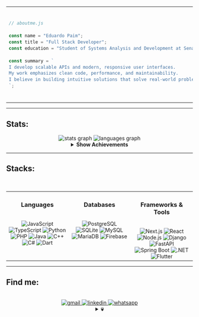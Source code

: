 <!-- About Me Section -->
<!-- Make other versions here on comment-->

<table>
  <tr>
    <td>
      
```js
// aboutme.js

const name = "Eduardo Paim";
const title = "Full Stack Developer";
const education = "Student of Systems Analysis and Development at Senac RS";

const summary = `
I develop scalable APIs and modern, responsive user interfaces.
My work emphasizes clean code, performance, and maintainability.
I believe in building intuitive solutions that solve real-world problems.
`;

```
  </td>
    <td>
      <!-- Berserk GIF -->
      <img height="250" src="berserk-guts-red.gif" alt="berserk guts" />
    </td>
  </tr>
</table>

---

<!-- Stats Section -->
<h2 align="left">Stats:</h2>

<div align="center">

  <!-- GitHub Stats Cards (Dark Theme) -->
  <img src="https://github-readme-stats.vercel.app/api?username=Edu-2de&hide_title=true&hide_rank=false&show_icons=true&include_all_commits=true&count_private=true&disable_animations=false&theme=transparent&locale=en&hide_border=true&bg_color=0d1117&title_color=ff3c3c&text_color=ffffff&icon_color=ff3c3c&order=1" height="150" alt="stats graph"/>
  
  <img src="https://github-readme-stats.vercel.app/api/top-langs?username=Edu-2de&locale=en&hide_title=true&layout=compact&card_width=320&langs_count=5&theme=transparent&hide_border=true&bg_color=0d1117&title_color=ff3c3c&text_color=ffffff&icon_color=ff3c3c&order=2" height="150" alt="languages graph" />


  <!-- Achievements (Expandable) -->
  <details>
    <summary><strong>Show Achievements</strong></summary><br>
    <img src="https://github-profile-trophy.vercel.app/?username=Edu-2de&no-frame=true&theme=dark_lover&title=MultiLanguage,Commits,Issues,PullRequest,Stars,Repositories,Followers,Experience&no-bg=true&margin-w=10&margin-h=15&title_color=ff3c3c" alt="Achievements" />
  </details>
</div>

---

<!-- Stacks Section -->
<div align="center">

  <h2 align="left" style="width: 100%;">Stacks:</h2>
  <br/>

  <table>
    <tr>
      <!-- Languages Card -->
      <td align="center" valign="top" width="33%">
        <h3>Languages</h3>
        <br>
        <img src="https://img.shields.io/badge/JavaScript-4b4b4b?style=for-the-badge&logo=javascript&logoColor=fff" alt="JavaScript" />
        <img src="https://img.shields.io/badge/TypeScript-4b4b4b?style=for-the-badge&logo=typescript&logoColor=fff" alt="TypeScript" />
        <img src="https://img.shields.io/badge/Python-4b4b4b?style=for-the-badge&logo=python&logoColor=fff" alt="Python" />
        <img src="https://img.shields.io/badge/PHP-4b4b4b?style=for-the-badge&logo=php&logoColor=fff" alt="PHP" />
        <img src="https://img.shields.io/badge/Java-4b4b4b?style=for-the-badge&logo=openjdk&logoColor=fff" alt="Java" />
        <img src="https://img.shields.io/badge/C++-4b4b4b?style=for-the-badge&logo=c%2b%2b&logoColor=fff" alt="C++" />
        <img src="https://img.shields.io/badge/C%23-4b4b4b?style=for-the-badge&logo=dotnet&logoColor=fff" alt="C#" />
        <img src="https://img.shields.io/badge/Dart-4b4b4b?style=for-the-badge&logo=dart&logoColor=fff" alt="Dart" />
      </td>
      <!-- Databases Card -->
      <td align="center" valign="top" width="33%">
        <h3>Databases</h3>
        <br>
        <img src="https://img.shields.io/badge/PostgreSQL-222?style=for-the-badge&logo=postgresql&logoColor=fff" alt="PostgreSQL" />
        <img src="https://img.shields.io/badge/SQLite-222?style=for-the-badge&logo=sqlite&logoColor=fff" alt="SQLite" />
        <img src="https://img.shields.io/badge/MySQL-222?style=for-the-badge&logo=mysql&logoColor=fff" alt="MySQL" />
        <img src="https://img.shields.io/badge/MariaDB-222?style=for-the-badge&logo=mariadb&logoColor=fff" alt="MariaDB" />
        <img src="https://img.shields.io/badge/Firebase-222?style=for-the-badge&logo=firebase&logoColor=fff" alt="Firebase" />
      </td>
      <!-- Frameworks & Tools Card -->
      <td align="center" valign="top" width="33%">
        <h3>Frameworks & Tools</h3>
        <br>
        <img src="https://img.shields.io/badge/Next.js-4b4b4b?style=for-the-badge&logo=next.js&logoColor=fff" alt="Next.js" />
        <img src="https://img.shields.io/badge/React-4b4b4b?style=for-the-badge&logo=react&logoColor=fff" alt="React" />
        <img src="https://img.shields.io/badge/Node.js-4b4b4b?style=for-the-badge&logo=node.js&logoColor=fff" alt="Node.js" />
        <img src="https://img.shields.io/badge/Django-4b4b4b?style=for-the-badge&logo=django&logoColor=fff" alt="Django" />
        <img src="https://img.shields.io/badge/FastAPI-4b4b4b?style=for-the-badge&logo=fastapi&logoColor=fff" alt="FastAPI" />
        <img src="https://img.shields.io/badge/SpringBoot-4b4b4b?style=for-the-badge&logo=springboot&logoColor=fff" alt="Spring Boot" />
        <img src="https://img.shields.io/badge/.NET-4b4b4b?style=for-the-badge&logo=dotnet&logoColor=fff" alt=".NET" />
        <img src="https://img.shields.io/badge/Flutter-4b4b4b?style=for-the-badge&logo=flutter&logoColor=fff" alt="Flutter" />
      </td>
    </tr>
  </table>
</div>

---

<!-- Contact Section -->
<h2 align="left">Find me:</h2>
<br>

<div align="center">
  <!-- Contact Badges -->
  <a href="mailto:edupaim1712@gmail.com" target="_blank">
    <img src="https://img.shields.io/static/v1?message=Gmail&logo=gmail&label=&color=D14836&logoColor=white&style=for-the-badge" alt="gmail" />
  </a>
  <a href="https://www.linkedin.com/in/eduardo-paim-a89685341/" target="_blank">
    <img src="https://img.shields.io/static/v1?message=LinkedIn&logo=linkedin&label=&color=0077B5&logoColor=white&style=for-the-badge" alt="linkedin" />
  </a>
  <a href="https://wa.me/5551992009287" target="_blank">
    <img src="https://img.shields.io/static/v1?message=Whatsapp&logo=whatsapp&label=&color=25D366&logoColor=white&style=for-the-badge" alt="whatsapp" />
  </a>
</div>

<!-- Berserk Skeletons GIF, expandable -->
<div align="center">
  <details>
    <summary><b>💀</b></summary>
    <br>
    <img src="berserk-skeletons.gif" height="180" alt="berserk skeletons gif" />
  </details>
</div>

